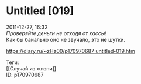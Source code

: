 Untitled [019]
===============

   
 2011-12-27, 16:32   
   *Проверяйте деньги не отходя от кассы!*    
 Как бы банально оно не звучало, это не шутки.   
    
 <https://diary.ru/~zHz00/p170970687_untitled-019.htm>   
   
 Теги:   
 [[Случай из жизни]]   
 ID: p170970687